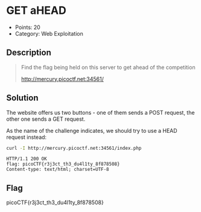 # GET aHEAD

* Points: 20
* Category: Web Exploitation

## Description

> Find the flag being held on this server to get ahead of the competition
>
> http://mercury.picoctf.net:34561/

## Solution

The website offers us two buttons - one of them sends a POST request, the other one sends a GET request.

As the name of the challenge indicates, we should try to use a HEAD request instead:

```sh
curl -I http://mercury.picoctf.net:34561/index.php
```

```
HTTP/1.1 200 OK
flag: picoCTF{r3j3ct_th3_du4l1ty_8f878508}
Content-type: text/html; charset=UTF-8
```

## Flag

picoCTF{r3j3ct_th3_du4l1ty_8f878508}
